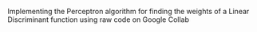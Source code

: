 Implementing the Perceptron algorithm for finding the weights of a Linear Discriminant function using raw code on Google Collab
